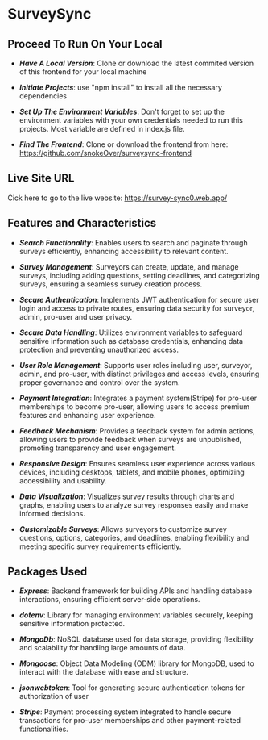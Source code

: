 <h1>SurveySync</h1>

<h2>Proceed To Run On Your Local</h2>

- **_Have A Local Version_**: Clone or download the latest commited version of this frontend for your local machine

- **_Initiate Projects_**: use "npm install" to install all the necessary dependencies

- **_Set Up The Environment Variables_**: Don't forget to set up the environment variables with your own credentials needed to run this projects. Most variable are defined in index.js file.

- **_Find The Frontend_**: Clone or download the frontend from here: https://github.com/snokeOver/surveysync-frontend

<h2>Live Site URL</h2>
<p>Cick here to go to the live website: <a href="https://survey-sync0.web.app/">https://survey-sync0.web.app/</a></p>

<h2>Features and Characteristics</h2>

- **_Search Functionality_**: Enables users to search and paginate through surveys efficiently, enhancing accessibility to relevant content.

- **_Survey Management_**: Surveyors can create, update, and manage surveys, including adding questions, setting deadlines, and categorizing surveys, ensuring a seamless survey creation process.

- **_Secure Authentication_**: Implements JWT authentication for secure user login and access to private routes, ensuring data security for surveyor, admin, pro-user and user privacy.

- **_Secure Data Handling_**: Utilizes environment variables to safeguard sensitive information such as database credentials, enhancing data protection and preventing unauthorized access.

- **_User Role Management_**: Supports user roles including user, surveyor, admin, and pro-user, with distinct privileges and access levels, ensuring proper governance and control over the system.

- **_Payment Integration_**: Integrates a payment system(Stripe) for pro-user memberships to become pro-user, allowing users to access premium features and enhancing user experience.

- **_Feedback Mechanism_**: Provides a feedback system for admin actions, allowing users to provide feedback when surveys are unpublished, promoting transparency and user engagement.

- **_Responsive Design_**: Ensures seamless user experience across various devices, including desktops, tablets, and mobile phones, optimizing accessibility and usability.

- **_Data Visualization_**: Visualizes survey results through charts and graphs, enabling users to analyze survey responses easily and make informed decisions.

- **_Customizable Surveys_**: Allows surveyors to customize survey questions, options, categories, and deadlines, enabling flexibility and meeting specific survey requirements efficiently.

<h2>Packages Used</h2>

- **_Express_**: Backend framework for building APIs and handling database interactions, ensuring efficient server-side operations.

- **_dotenv_**: Library for managing environment variables securely, keeping sensitive information protected.

- **_MongoDb_**: NoSQL database used for data storage, providing flexibility and scalability for handling large amounts of data.
- **_Mongoose_**: Object Data Modeling (ODM) library for MongoDB, used to interact with the database with ease and structure.

- **_jsonwebtoken_**: Tool for generating secure authentication tokens for authorization of user

- **_Stripe_**: Payment processing system integrated to handle secure transactions for pro-user memberships and other payment-related functionalities.
